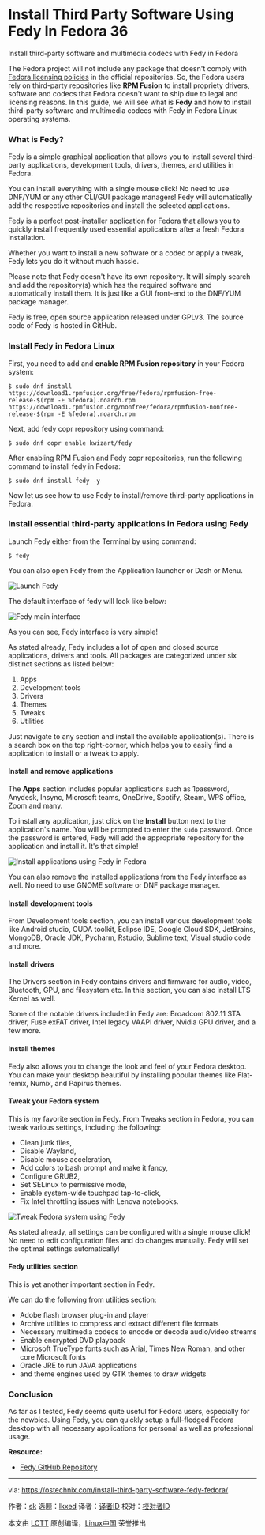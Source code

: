 [#]: subject: "Install Third Party Software Using Fedy In Fedora 36"
[#]: via: "https://ostechnix.com/install-third-party-software-fedy-fedora/"
[#]: author: "sk https://ostechnix.com/author/sk/"
[#]: collector: "lkxed"
[#]: translator: " "
[#]: reviewer: " "
[#]: publisher: " "
[#]: url: " "

Install Third Party Software Using Fedy In Fedora 36
======
Install third-party software and multimedia codecs with Fedy in Fedora

The Fedora project will not include any package that doesn't comply with [Fedora licensing policies][1] in the official repositories. So, the Fedora users rely on third-party repositories like **RPM Fusion** to install propriety drivers, software and codecs that Fedora doesn't want to ship due to legal and licensing reasons. In this guide, we will see what is **Fedy** and how to install third-party software and multimedia codecs with Fedy in Fedora Linux operating systems.

### What is Fedy?

Fedy is a simple graphical application that allows you to install several third-party applications, development tools, drivers, themes, and utilities in Fedora.

You can install everything with a single mouse click! No need to use DNF/YUM or any other CLI/GUI package managers! Fedy will automatically add the respective repositories and install the selected applications.

Fedy is a perfect post-installer application for Fedora that allows you to quickly install frequently used essential applications after a fresh Fedora installation.

Whether you want to install a new software or a codec or apply a tweak, Fedy lets you do it without much hassle.

Please note that Fedy doesn't have its own repository. It will simply search and add the repository(s) which has the required software and automatically install them. It is just like a GUI front-end to the DNF/YUM package manager.

Fedy is free, open source application released under GPLv3. The source code of Fedy is hosted in GitHub.

### Install Fedy in Fedora Linux

First, you need to add and **enable RPM Fusion repository** in your Fedora system:

```
$ sudo dnf install https://download1.rpmfusion.org/free/fedora/rpmfusion-free-release-$(rpm -E %fedora).noarch.rpm https://download1.rpmfusion.org/nonfree/fedora/rpmfusion-nonfree-release-$(rpm -E %fedora).noarch.rpm
```

Next, add fedy copr repository using command:

```
$ sudo dnf copr enable kwizart/fedy
```

After enabling RPM Fusion and Fedy copr repositories, run the following command to install fedy in Fedora:

```
$ sudo dnf install fedy -y
```

Now let us see how to use Fedy to install/remove third-party applications in Fedora.

### Install essential third-party applications in Fedora using Fedy

Launch Fedy either from the Terminal by using command:

```
$ fedy
```

You can also open Fedy from the Application launcher or Dash or Menu.

![Launch Fedy][2]

The default interface of fedy will look like below:

![Fedy main interface][3]

As you can see, Fedy interface is very simple!

As stated already, Fedy includes a lot of open and closed source applications, drivers and tools. All packages are categorized under six distinct sections as listed below:

1. Apps
2. Development tools
3. Drivers
4. Themes
5. Tweaks
6. Utilities

Just navigate to any section and install the available application(s). There is a search box on the top right-corner, which helps you to easily find a application to install or a tweak to apply.

#### Install and remove applications

The **Apps** section includes popular applications such as 1password, Anydesk, Insync, Microsoft teams, OneDrive, Spotify, Steam, WPS office, Zoom and many.

To install any application, just click on the **Install** button next to the application's name. You will be prompted to enter the `sudo` password. Once the password is entered, Fedy will add the appropriate repository for the application and install it. It's that simple!

![Install applications using Fedy in Fedora][4]

You can also remove the installed applications from the Fedy interface as well. No need to use GNOME software or DNF package manager.

#### Install development tools

From Development tools section, you can install various development tools like Android studio, CUDA toolkit, Eclipse IDE, Google Cloud SDK, JetBrains, MongoDB, Oracle JDK, Pycharm, Rstudio, Sublime text, Visual studio code and more.

#### Install drivers

The Drivers section in Fedy contains drivers and firmware for audio, video, Bluetooth, GPU, and filesystem etc. In this section, you can also install LTS Kernel as well.

Some of the notable drivers included in Fedy are: Broadcom 802.11 STA driver, Fuse exFAT driver, Intel legacy VAAPI driver, Nvidia GPU driver, and a few more.

#### Install themes

Fedy also allows you to change the look and feel of your Fedora desktop. You can make your desktop beautiful by installing popular themes like Flat-remix, Numix, and Papirus themes.

#### Tweak your Fedora system

This is my favorite section in Fedy. From Tweaks section in Fedora, you can tweak various settings, including the following:

* Clean junk files,
* Disable Wayland,
* Disable mouse acceleration,
* Add colors to bash prompt and make it fancy,
* Configure GRUB2,
* Set SELinux to permissive mode,
* Enable system-wide touchpad tap-to-click,
* Fix Intel throttling issues with Lenova notebooks.

![Tweak Fedora system using Fedy][5]

As stated already, all settings can be configured with a single mouse click! No need to edit configuration files and do changes manually. Fedy will set the optimal settings automatically!

#### Fedy utilities section

This is yet another important section in Fedy.

We can do the following from utilities section:

* Adobe flash browser plug-in and player
* Archive utilities to compress and extract different file formats
* Necessary multimedia codecs to encode or decode audio/video streams
* Enable encrypted DVD playback
* Microsoft TrueType fonts such as Arial, Times New Roman, and other core Microsoft fonts
* Oracle JRE to run JAVA applications
* and theme engines used by GTK themes to draw widgets

### Conclusion

As far as I tested, Fedy seems quite useful for Fedora users, especially for the newbies. Using Fedy, you can quickly setup a full-fledged Fedora desktop with all necessary applications for personal as well as professional usage.

**Resource:**

* [Fedy GitHub Repository][6]

--------------------------------------------------------------------------------

via: https://ostechnix.com/install-third-party-software-fedy-fedora/

作者：[sk][a]
选题：[lkxed][b]
译者：[译者ID](https://github.com/译者ID)
校对：[校对者ID](https://github.com/校对者ID)

本文由 [LCTT](https://github.com/LCTT/TranslateProject) 原创编译，[Linux中国](https://linux.cn/) 荣誉推出

[a]: https://ostechnix.com/author/sk/
[b]: https://github.com/lkxed
[1]: https://docs.fedoraproject.org/en-US/packaging-guidelines/LicensingGuidelines/
[2]: https://ostechnix.com/wp-content/uploads/2022/05/Launch-Fedy.png
[3]: https://ostechnix.com/wp-content/uploads/2021/09/Fedy-main-interface.png
[4]: https://ostechnix.com/wp-content/uploads/2021/09/Install-applications-using-Fedy-in-Fedora.png
[5]: https://ostechnix.com/wp-content/uploads/2021/09/Tweak-Fedora-system-using-Fedy.png
[6]: https://github.com/rpmfusion-infra/fedy
